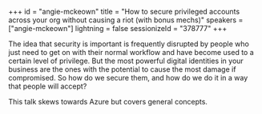 +++
id = "angie-mckeown"
title = "How to secure privileged accounts across your org without causing a riot (with bonus mechs)"
speakers = ["angie-mckeown"]
lightning = false
sessionizeId = "378777"
+++

The idea that security is important is frequently disrupted by people who just need to get on with their normal workflow and have become used to a certain level of privilege. But the most powerful digital identities in your business are the ones with the potential to cause the most damage if compromised. So how do we secure them, and how do we do it in a way that people will accept?

This talk skews towards Azure but covers general concepts.
